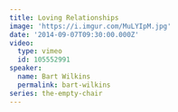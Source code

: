 ```yaml
---
title: Loving Relationships
image: 'https://i.imgur.com/MuLYIpM.jpg'
date: '2014-09-07T09:30:00.000Z'
video:
  type: vimeo
  id: 105552991
speaker:
  name: Bart Wilkins
  permalink: bart-wilkins
series: the-empty-chair
---
```


